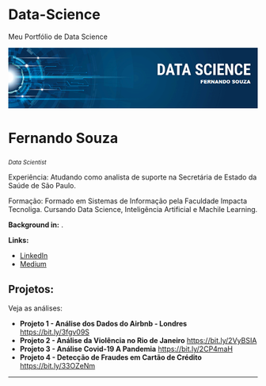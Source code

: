 # Data-Science
Meu Portfólio de Data Science


<p align="center">
  <img src="banner.png" >
</p>

# Fernando Souza
<sub>*Data Scientist* </sub>

Experiência: Atudando como analista de suporte na Secretária de Estado da Saúde de São Paulo.

Formação: Formado em Sistemas de Informação pela Faculdade Impacta Tecnoliga. Cursando Data Science, Inteligência Artificial e Machile Learning.

**Background in:** .

**Links:**
* [LinkedIn](https://www.linkedin.com/in/fernando-souza-7b980123/)
* [Medium](https://medium.com/@fernassouza)


## Projetos:
Veja as análises:

* **Projeto 1 - Análise dos Dados do Airbnb - Londres** https://bit.ly/3fgv09S
* **Projeto 2 - Análise da Violência no Rio de Janeiro** https://bit.ly/2VyBSIA
* **Projeto 3 - Análise Covid-19 A Pandemia** https://bit.ly/2CP4maH
* **Projeto 4 - Detecção de Fraudes em Cartão de Crédito** https://bit.ly/33OZeNm

---
